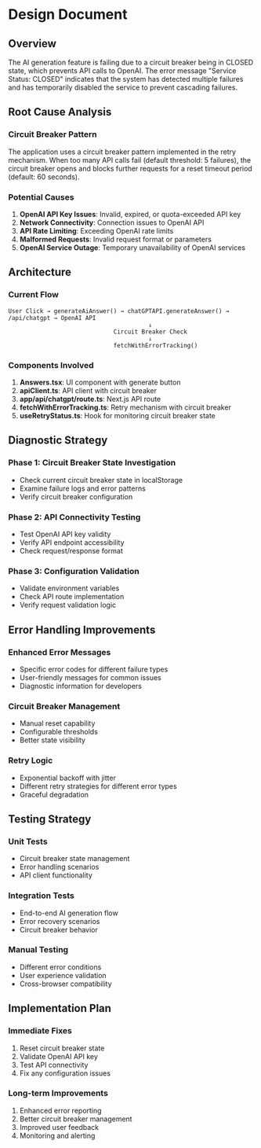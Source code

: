 # Design Document

## Overview

The AI generation feature is failing due to a circuit breaker being in CLOSED state, which prevents API calls to OpenAI. The error message "Service Status: CLOSED" indicates that the system has detected multiple failures and has temporarily disabled the service to prevent cascading failures.

## Root Cause Analysis

### Circuit Breaker Pattern
The application uses a circuit breaker pattern implemented in the retry mechanism. When too many API calls fail (default threshold: 5 failures), the circuit breaker opens and blocks further requests for a reset timeout period (default: 60 seconds).

### Potential Causes
1. **OpenAI API Key Issues**: Invalid, expired, or quota-exceeded API key
2. **Network Connectivity**: Connection issues to OpenAI API
3. **API Rate Limiting**: Exceeding OpenAI rate limits
4. **Malformed Requests**: Invalid request format or parameters
5. **OpenAI Service Outage**: Temporary unavailability of OpenAI services

## Architecture

### Current Flow
```
User Click → generateAiAnswer() → chatGPTAPI.generateAnswer() → /api/chatgpt → OpenAI API
                                        ↓
                              Circuit Breaker Check
                                        ↓
                              fetchWithErrorTracking()
```

### Components Involved
1. **Answers.tsx**: UI component with generate button
2. **apiClient.ts**: API client with circuit breaker
3. **app/api/chatgpt/route.ts**: Next.js API route
4. **fetchWithErrorTracking.ts**: Retry mechanism with circuit breaker
5. **useRetryStatus.ts**: Hook for monitoring circuit breaker state

## Diagnostic Strategy

### Phase 1: Circuit Breaker State Investigation
- Check current circuit breaker state in localStorage
- Examine failure logs and error patterns
- Verify circuit breaker configuration

### Phase 2: API Connectivity Testing
- Test OpenAI API key validity
- Verify API endpoint accessibility
- Check request/response format

### Phase 3: Configuration Validation
- Validate environment variables
- Check API route implementation
- Verify request validation logic

## Error Handling Improvements

### Enhanced Error Messages
- Specific error codes for different failure types
- User-friendly messages for common issues
- Diagnostic information for developers

### Circuit Breaker Management
- Manual reset capability
- Configurable thresholds
- Better state visibility

### Retry Logic
- Exponential backoff with jitter
- Different retry strategies for different error types
- Graceful degradation

## Testing Strategy

### Unit Tests
- Circuit breaker state management
- Error handling scenarios
- API client functionality

### Integration Tests
- End-to-end AI generation flow
- Error recovery scenarios
- Circuit breaker behavior

### Manual Testing
- Different error conditions
- User experience validation
- Cross-browser compatibility

## Implementation Plan

### Immediate Fixes
1. Reset circuit breaker state
2. Validate OpenAI API key
3. Test API connectivity
4. Fix any configuration issues

### Long-term Improvements
1. Enhanced error reporting
2. Better circuit breaker management
3. Improved user feedback
4. Monitoring and alerting